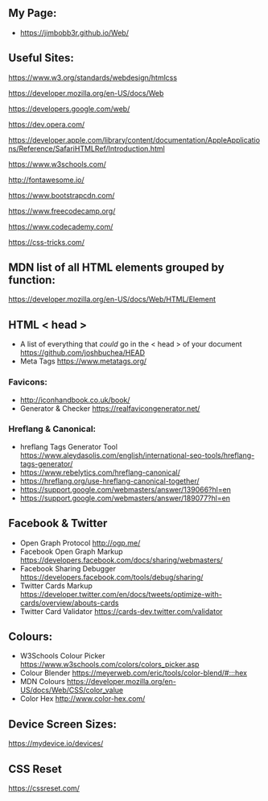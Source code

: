 ## My Page: 

- https://jimbobb3r.github.io/Web/ 

## Useful Sites:
 
https://www.w3.org/standards/webdesign/htmlcss 

https://developer.mozilla.org/en-US/docs/Web

https://developers.google.com/web/

https://dev.opera.com/

https://developer.apple.com/library/content/documentation/AppleApplications/Reference/SafariHTMLRef/Introduction.html

https://www.w3schools.com/

http://fontawesome.io/ 

https://www.bootstrapcdn.com/

https://www.freecodecamp.org/ 

https://www.codecademy.com/ 

https://css-tricks.com/

## MDN list of all HTML elements grouped by function: 
https://developer.mozilla.org/en-US/docs/Web/HTML/Element

## HTML < head > 
- A list of everything that *could* go in the < head > of your document https://github.com/joshbuchea/HEAD 
- Meta Tags https://www.metatags.org/ 

### Favicons:
- http://iconhandbook.co.uk/book/ 
- Generator & Checker https://realfavicongenerator.net/ 

### Hreflang & Canonical: 
- hreflang Tags Generator Tool https://www.aleydasolis.com/english/international-seo-tools/hreflang-tags-generator/
- https://www.rebelytics.com/hreflang-canonical/
- https://hreflang.org/use-hreflang-canonical-together/ 
- https://support.google.com/webmasters/answer/139066?hl=en 
- https://support.google.com/webmasters/answer/189077?hl=en

## Facebook & Twitter
- Open Graph Protocol http://ogp.me/ 
- Facebook Open Graph Markup https://developers.facebook.com/docs/sharing/webmasters/ 
- Facebook Sharing Debugger https://developers.facebook.com/tools/debug/sharing/ 
- Twitter Cards Markup https://developer.twitter.com/en/docs/tweets/optimize-with-cards/overview/abouts-cards 
- Twitter Card Validator https://cards-dev.twitter.com/validator 
 
## Colours:  
- W3Schools Colour Picker https://www.w3schools.com/colors/colors_picker.asp
- Colour Blender https://meyerweb.com/eric/tools/color-blend/#:::hex
- MDN Colours https://developer.mozilla.org/en-US/docs/Web/CSS/color_value 
- Color Hex http://www.color-hex.com/


## Device Screen Sizes: 
https://mydevice.io/devices/

## CSS Reset 
https://cssreset.com/ 
